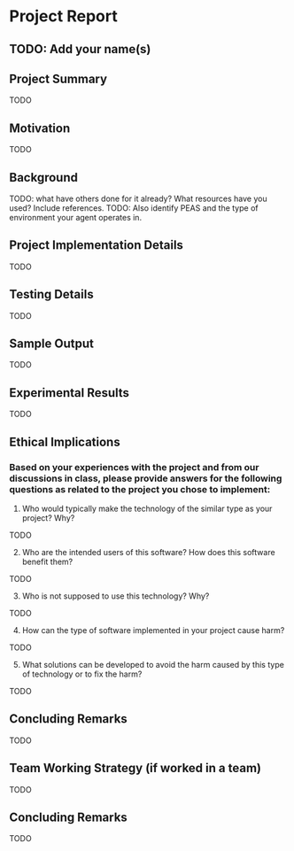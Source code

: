 # Project Report

## TODO: Add your name(s)

## Project Summary

TODO

## Motivation

TODO

## Background

TODO: what have others done for it already? What resources have you used? Include references.
TODO: Also identify PEAS and the type of environment your agent operates in.

## Project Implementation Details

TODO

## Testing Details

TODO

## Sample Output

TODO

## Experimental Results

TODO

## Ethical Implications

### Based on your experiences with the project and from our discussions in class, please provide answers for the following questions as related to the project you chose to implement:

1. Who would typically make the technology of the similar type as your project? Why?

TODO

2. Who are the intended users of this software? How does this software benefit them?

TODO

3. Who is not supposed to use this technology? Why?

TODO

4. How can the type of software implemented in your project cause harm?

TODO

5. What solutions can be developed to avoid the harm caused by this type of technology or to fix the harm?

TODO

## Concluding Remarks

TODO

## Team Working Strategy (if worked in a team)

TODO

## Concluding Remarks

TODO
